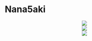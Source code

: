 <!--
 * @Author: Nana5aki
 * @Date: 2025-05-24 18:36:28
 * @LastEditors: Nana5aki
 * @LastEditTime: 2025-05-24 18:41:04
 * @FilePath: /Nana5aki/README.md
-->
# Nana5aki

<div align="center"> <img src="https://profile-counter.glitch.me/QInzhengk/count.svg" /> </div>

<div align="center"> <img src="https://github-readme-stats.vercel.app/api?username=Nana5aki&show_icons=true&theme=transparent" /> </div>

<div align="center"> <img src="https://github-readme-stats.vercel.app/api/top-langs/?username=QInzhengk&layout=compact&theme=tokyonight" /> </div>
